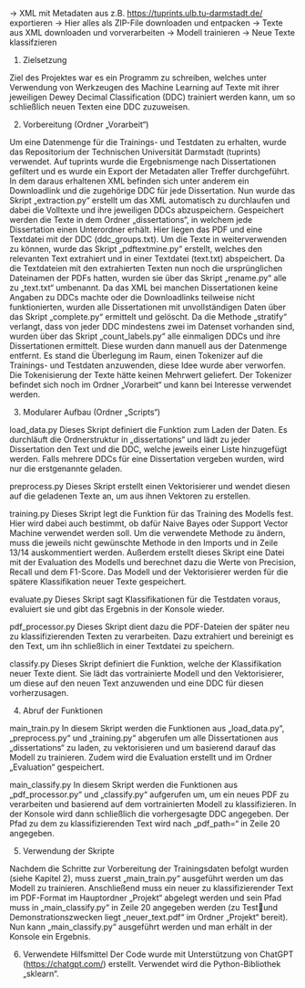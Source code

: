 -> XML mit Metadaten aus z.B. https://tuprints.ulb.tu-darmstadt.de/ exportieren
-> Hier alles als ZIP-File downloaden und entpacken
-> Texte aus XML downloaden und vorverarbeiten
-> Modell trainieren
-> Neue Texte klassifzieren

1. Zielsetzung
   
Ziel des Projektes war es ein Programm zu schreiben, welches unter Verwendung von Werkzeugen 
des Machine Learning auf Texte mit ihrer jeweiligen Dewey Decimal Classification (DDC) trainiert 
werden kann, um so schließlich neuen Texten eine DDC zuzuweisen.

2. Vorbereitung (Ordner „Vorarbeit“)
   
Um eine Datenmenge für die Trainings- und Testdaten zu erhalten, wurde das Repositorium der 
Technischen Universität Darmstadt (tuprints) verwendet. Auf tuprints wurde die Ergebnismenge 
nach Dissertationen gefiltert und es wurde ein Export der Metadaten aller Treffer durchgeführt. In 
dem daraus erhaltenen XML befinden sich unter anderem ein Downloadlink und die zugehörige DDC 
für jede Dissertation.
Nun wurde das Skript „extraction.py“ erstellt um das XML automatisch zu durchlaufen und dabei die 
Volltexte und ihre jeweiligen DDCs abzuspeichern. Gespeichert werden die Texte in dem Ordner 
„dissertations“, in welchem jede Dissertation einen Unterordner erhält. Hier liegen das PDF und eine 
Textdatei mit der DDC (ddc_groups.txt).
Um die Texte in weiterverwenden zu können, wurde das Skript „pdftextmine.py“ erstellt, welches 
den relevanten Text extrahiert und in einer Textdatei (text.txt) abspeichert.
Da die Textdateien mit den extrahierten Texten nun noch die ursprünglichen Dateinamen der PDFs 
hatten, wurden sie über das Skript „rename.py“ alle zu „text.txt“ umbenannt.
Da das XML bei manchen Dissertationen keine Angaben zu DDCs machte oder die Downloadlinks 
teilweise nicht funktionierten, wurden alle Dissertationen mit unvollständigen Daten über das Skript 
„complete.py“ ermittelt und gelöscht.
Da die Methode „stratify“ verlangt, dass von jeder DDC mindestens zwei im Datenset vorhanden 
sind, wurden über das Skript „count_labels.py“ alle einmaligen DDCs und ihre Dissertationen 
ermittelt. Diese wurden dann manuell aus der Datenmenge entfernt.
Es stand die Überlegung im Raum, einen Tokenizer auf die Trainings- und Testdaten anzuwenden, 
diese Idee wurde aber verworfen. Die Tokenisierung der Texte hätte keinen Mehrwert geliefert. 
Der Tokenizer befindet sich noch im Ordner „Vorarbeit“ und kann bei Interesse verwendet werden.

3. Modularer Aufbau (Ordner „Scripts“)
   
load_data.py
Dieses Skript definiert die Funktion zum Laden der Daten. Es durchläuft die Ordnerstruktur in 
„dissertations“ und lädt zu jeder Dissertation den Text und die DDC, welche jeweils einer Liste 
hinzugefügt werden. Falls mehrere DDCs für eine Dissertation vergeben wurden, wird nur die 
erstgenannte geladen.

preprocess.py
Dieses Skript erstellt einen Vektorisierer und wendet diesen auf die geladenen Texte an, um aus 
ihnen Vektoren zu erstellen.

training.py
Dieses Skript legt die Funktion für das Training des Modells fest. Hier wird dabei auch bestimmt, ob 
dafür Naive Bayes oder Support Vector Machine verwendet werden soll. Um die verwendete 
Methode zu ändern, muss die jeweils nicht gewünschte Methode in den Imports und in Zeile 13/14 
auskommentiert werden.
Außerdem erstellt dieses Skript eine Datei mit der Evaluation des Modells und berechnet dazu die 
Werte von Precision, Recall und dem F1-Score. Das Modell und der Vektorisierer werden für die 
spätere Klassifikation neuer Texte gespeichert.

evaluate.py
Dieses Skript sagt Klassifikationen für die Testdaten voraus, evaluiert sie und gibt das Ergebnis in der 
Konsole wieder.

pdf_processor.py
Dieses Skript dient dazu die PDF-Dateien der später neu zu klassifizierenden Texten zu verarbeiten. 
Dazu extrahiert und bereinigt es den Text, um ihn schließlich in einer Textdatei zu speichern. 

classify.py
Dieses Skript definiert die Funktion, welche der Klassifikation neuer Texte dient. Sie lädt das 
vortrainierte Modell und den Vektorisierer, um diese auf den neuen Text anzuwenden und eine DDC 
für diesen vorherzusagen.

4. Abruf der Funktionen

main_train.py
In diesem Skript werden die Funktionen aus „load_data.py“, „preprocess.py“ und „training.py“ 
abgerufen um alle Dissertationen aus „dissertations“ zu laden, zu vektorisieren und um basierend 
darauf das Modell zu trainieren. Zudem wird die Evaluation erstellt und im Ordner „Evaluation“ 
gespeichert.

main_classify.py
In diesem Skript werden die Funktionen aus „pdf_processor.py“ und „classify.py“ aufgerufen um, um 
ein neues PDF zu verarbeiten und basierend auf dem vortrainierten Modell zu klassifizieren. In der 
Konsole wird dann schließlich die vorhergesagte DDC angegeben. Der Pfad zu dem zu 
klassifizierenden Text wird nach „pdf_path=“ in Zeile 20 angegeben.

5. Verwendung der Skripte
   
Nachdem die Schritte zur Vorbereitung der Trainingsdaten befolgt wurden (siehe Kapitel 2), muss 
zuerst „main_train.py“ ausgeführt werden um das Modell zu trainieren. 
Anschließend muss ein neuer zu klassifizierender Text im PDF-Format im Hauptordner „Projekt“ 
abgelegt werden und sein Pfad muss in „main_classify.py“ in Zeile 20 angegeben werden (zu Testund Demonstrationszwecken liegt „neuer_text.pdf“ im Ordner „Projekt“ bereit). 
Nun kann „main_classify.py“ ausgeführt werden und man erhält in der Konsole ein Ergebnis.

6. Verwendete Hilfsmittel
Der Code wurde mit Unterstützung von ChatGPT (https://chatgpt.com/) erstellt.
Verwendet wird die Python-Bibliothek „sklearn“.

